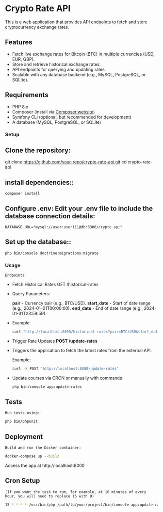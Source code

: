# Crypto Rate API

This is a web application that provides API endpoints to fetch and store cryptocurrency exchange rates.

## Features

- Fetch live exchange rates for Bitcoin (BTC) in multiple currencies (USD, EUR, GBP).
- Store and retrieve historical exchange rates.
- API endpoints for querying and updating rates.
- Scalable with any database backend (e.g., MySQL, PostgreSQL, or SQLite).

## Requirements

- PHP 8.x
- Composer (install via [Composer website](https://getcomposer.org/))
- Symfony CLI (optional, but recommended for development)
- A database (MySQL, PostgreSQL, or SQLite)

### Setup

## Clone the repository:
   git clone https://github.com/your-repo/crypto-rate-api.git
   cd crypto-rate-api



## install dependencies::
    composer install


## Configure .env: Edit your .env file to include the database connection details:
    DATABASE_URL="mysql://user:user111@db:3306/crypto_api"

## Set up the database::
    php bin/console doctrine:migrations:migrate


### Usage
    Endpoints
  * Fetch Historical Rates
    GET /historical-rates

  * Query Parameters:

    **pair** - Currency pair (e.g., BTC/USD).
    **start_date** - Start of date range (e.g., 2024-01-01T00:00:00).
    **end_date** - End of date range (e.g., 2024-01-31T23:59:59).

  * Example:

    ```bash
    curl "http://localhost:8000/historical-rates?pair=BTC/USD&start_date=2024-01-01T00:00:00&end_date=2024-01-31T23:59:59"
    ```
    
  * Trigger Rate Updates
    **POST /update-rates**

  * Triggers the application to fetch the latest rates from the external API.

    Example:
    ```bash
    curl -X POST "http://localhost:8000/update-rates"
    ```
  * Update courses via CRON or manually with commands
    ```bash
    php bin/console app:update-rates
    ```

## Tests
    Run tests using:
```bash
php bin/phpunit
```

## Deployment
    Build and run the Docker container:
```bash
docker-compose up --build
```
Access the app at http://localhost:8000

## Cron Setup 
    (If you want the task to run, for example, at 10 minutes of every hour, you will need to replace 15 with 0)
```bash
15 * * * * /usr/bin/php /path/to/your/project/bin/console app:update-rates
```